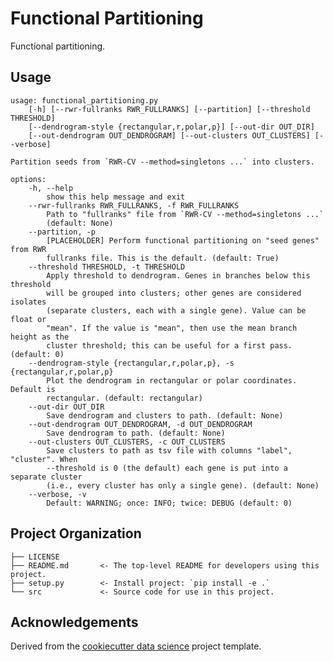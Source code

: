 Functional Partitioning
==============================

Functional partitioning.

Usage
-----

```
usage: functional_partitioning.py
    [-h] [--rwr-fullranks RWR_FULLRANKS] [--partition] [--threshold THRESHOLD]
    [--dendrogram-style {rectangular,r,polar,p}] [--out-dir OUT_DIR]
    [--out-dendrogram OUT_DENDROGRAM] [--out-clusters OUT_CLUSTERS] [--verbose]

Partition seeds from `RWR-CV --method=singletons ...` into clusters.

options:
    -h, --help
        show this help message and exit
    --rwr-fullranks RWR_FULLRANKS, -f RWR_FULLRANKS
        Path to "fullranks" file from `RWR-CV --method=singletons ...`
        (default: None)
    --partition, -p
        [PLACEHOLDER] Perform functional partitioning on "seed genes" from RWR
        fullranks file. This is the default. (default: True)
    --threshold THRESHOLD, -t THRESHOLD
        Apply threshold to dendrogram. Genes in branches below this threshold
        will be grouped into clusters; other genes are considered isolates
        (separate clusters, each with a single gene). Value can be float or
        "mean". If the value is "mean", then use the mean branch height as the
        cluster threshold; this can be useful for a first pass. (default: 0)
    --dendrogram-style {rectangular,r,polar,p}, -s {rectangular,r,polar,p}
        Plot the dendrogram in rectangular or polar coordinates. Default is
        rectangular. (default: rectangular)
    --out-dir OUT_DIR
        Save dendrogram and clusters to path. (default: None)
    --out-dendrogram OUT_DENDROGRAM, -d OUT_DENDROGRAM
        Save dendrogram to path. (default: None)
    --out-clusters OUT_CLUSTERS, -c OUT_CLUSTERS
        Save clusters to path as tsv file with columns "label", "cluster". When
        --threshold is 0 (the default) each gene is put into a separate cluster
        (i.e., every cluster has only a single gene). (default: None)
    --verbose, -v
        Default: WARNING; once: INFO; twice: DEBUG (default: 0)
```


Project Organization
--------------------

    ├── LICENSE
    ├── README.md       <- The top-level README for developers using this project.
    ├── setup.py        <- Install project: `pip install -e .`
    └── src             <- Source code for use in this project.


Acknowledgements
----------------

Derived from the [cookiecutter data science][] project template.


<!-- LINKS -->

[cookiecutter data science]: https://drivendata.github.io/cookiecutter-data-science/

<!-- END -->
